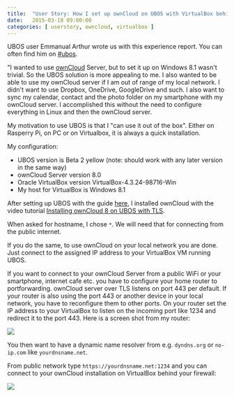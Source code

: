 ```yaml
---
title:  "User Story: How I set up ownCloud on UBOS with VirtualBox behind a firewall"
date:   2015-03-18 09:00:00
categories: [ userstory, owncloud, virtualbox ]
---
```


UBOS user Emmanual Arthur wrote us with this experience report. You can often find him
on <a href="http://webchat.freenode.net/?channels=%23ubos">#ubos</a>.

"I wanted to use <a href="http://owncloud.org/">ownCloud</a> Server, but to set it up on
Windows 8.1 wasn't trivial. So the UBOS solution is more appealing to me. I also wanted
to be able to use my ownCloud server if I am out of range of my local network. I didn't
want to use Dropbox, OneDrive, GoogleDrive and such. I also want to sync my calendar,
contact and the photo folder on my smartphone with my ownCloud server. I accomplished
this without the need to configure everything in Linux and then the ownCloud server.

My motivation to use UBOS is that I "can use it out of the box".
Either on Rasperry Pi, on PC or on Virtualbox, it is always a quick installation.

My configuration:

* UBOS version is Beta 2 yellow (note: should work with any later version in the same way)
* ownCloud Server version 8.0
* Oracle VirtualBox version VirtualBox-4.3.24-98716-Win
* My host for VirtualBox is Windows 8.1

After setting up UBOS with the guide
<a href="/docs/users/installation/virtualbox.html">here</a>,
I installed ownCloud with the video tutorial
<a href="/blog/2015/02/10/owncloud8-on-ubos.html">Installing ownCloud 8
on UBOS with TLS</a>.

When asked for hostname, I chose ``*``. We will need that for connecting from the
public internet.

If you do the same, to use ownCloud on your local network you are done. Just connect
to the assigned IP address to your VirtualBox VM running UBOS.

If you want to connect to your ownCloud Server from a public WiFi or your smartphone,
internet cafe etc. you have to configure your home router to portforwarding. ownCloud
server over TLS listens on port 443 per default. If your router is also using the port
443 or another device in your local network, you have to reconfigure them to other ports.
On your router set the IP address to your VirtualBox to listen on the incoming port
like 1234 and redirect it to the port 443. Here is a screen shot from my router:

<img src="/images/2015-03-18/portforwarding.jpg">

You then want to have a dynamic name resolver from e.g. ``dyndns.org`` or ``no-ip.com``
like ``yourdnsname.net``.

From public network type ``https://yourdnsname.net:1234`` and you can connect to your
ownCloud installation on VirtualBox behind your firewall:

<img src="/images/2015-03-18/yourdnsname.jpg">
